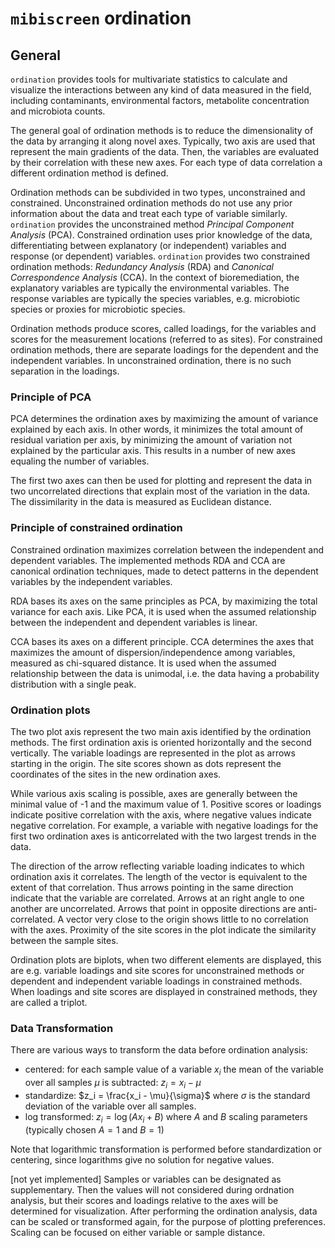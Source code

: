 # `mibiscreen` ordination

## General

`ordination` provides tools for multivariate statistics to calculate and visualize 
the interactions between any kind of data measured in the field, including 
contaminants, environmental factors, metabolite concentration and microbiota counts. 

The general goal of ordination methods is to reduce the dimensionality of the data by 
arranging it along novel axes. Typically, two axis are used that represent the 
main gradients of the data. Then, the variables are evaluated by their correlation 
with these new axes. For each type of data correlation a different ordination method is defined. 

Ordination methods can be subdivided in two types, unconstrained and constrained. 
Unconstrained ordination methods do not use any prior information about the data 
and treat each type of variable similarly. `ordination` provides the unconstrained 
method *Principal Component Analysis* (PCA). Constrained ordination uses prior 
knowledge of the data, differentiating between explanatory (or independent) variables
and response (or dependent) variables. `ordination` provides two constrained 
ordination methods: *Redundancy Analysis* (RDA) and *Canonical Correspondence Analysis* (CCA).
In the context of bioremediation, the explanatory variables are typically the environmental 
variables. The response variables are typically the species variables, e.g. 
microbiotic species or proxies for microbiotic species. 

Ordination methods produce scores, called loadings, for the variables and scores 
for the measurement locations (referred to as sites). For constrained ordination methods, 
there are separate loadings for the dependent and the independent variables. 
In unconstrained ordination, there is no such separation in the loadings. 

### Principle of PCA

PCA determines the ordination axes by maximizing the amount of variance explained 
by each axis. In other words, it minimizes the total amount of residual variation per axis,
by minimizing the amount of variation not explained by the particular axis. This 
results in a number of new axes equaling the number of variables. 

The first two axes can then be used for plotting and represent the data in two 
uncorrelated directions that explain most of the variation in the data. 
The dissimilarity in the data is measured as Euclidean distance. 

### Principle of constrained ordination

Constrained ordination maximizes correlation between the independent and dependent 
variables. The implemented methods RDA and CCA are canonical ordination techniques, made to 
detect patterns in the dependent variables by the independent variables. 


RDA bases its axes on the same principles as PCA, by maximizing the total variance 
for each axis. Like PCA, it is used when the assumed relationship between the
independent and dependent variables is linear. 

CCA bases its axes on a different principle. CCA determines the axes that maximizes 
the amount of dispersion/independence among variables, measured as chi-squared distance. 
It is used when the assumed relationship between the data is unimodal, i.e. the data 
having a probability distribution with a single peak. 

### Ordination plots

The two plot axis represent the two main axis identified by the ordination methods. 
The first ordination axis is oriented horizontally and the second vertically. 
The variable loadings are represented in the plot as arrows starting in the origin. 
The site scores shown as dots represent the coordinates of the sites in the new ordination axes.

While various axis scaling is possible, axes are generally between the minimal 
value of -1 and the maximum value of 1. Positive scores or loadings indicate 
positive correlation with the axis, where negative values indicate negative 
correlation. For example, a variable with negative loadings for the first two 
ordination axes is anticorrelated with the two largest trends in the data.

The direction of the arrow reflecting variable loading indicates to which ordination 
axis it correlates. The length of the vector is equivalent to the extent of that 
correlation. Thus arrows pointing in the same direction indicate that the variable 
are correlated. Arrows at an right angle to one another are uncorrelated.
Arrows that point in opposite directions are anti-correlated. 
A vector very close to the origin shows little to no correlation with the axes.
Proximity of the site scores in the plot indicate the similarity between 
the sample sites. 

Ordination plots are biplots, when two different elements are displayed, this are 
e.g. variable loadings and site scores for unconstrained methods or dependent and 
independent variable loadings in constrained methods. When loadings and
site scores are displayed in constrained methods, they are called a triplot.

### Data Transformation

There are various ways to transform the data before ordination analysis:
* centered: for each sample value of a variable $x_i$ the mean of the variable over all samples
$\mu$ is subtracted: $z_i = x_i − \mu$
* standardize: $z_i = \frac{x_i - \mu}{\sigma}$ where $\sigma$ is the standard deviation 
of the variable over all samples.
* log transformed: $z_i = \log( A x_i + B)$ where $A$ and $B$ scaling parameters 
(typically chosen $A =1$ and $B=1$)

Note that logarithmic transformation is performed before standardization or centering, 
since logarithms give no solution for negative values.

[not yet implemented] 
Samples or variables can be designated as supplementary. Then the values will not
considered during ordnation analysis, but their scores and loadings relative to 
the axes will be determined for visualization. 
After performing the ordination analysis, data can be scaled or transformed again, 
for the purpose of plotting preferences. Scaling can be focused on either variable 
or sample distance. 

